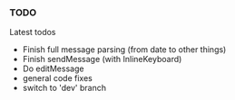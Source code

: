 ### TODO

Latest todos

 * Finish full message parsing (from date to other things)
 * Finish sendMessage (with InlineKeyboard)
 * Do editMessage
 * general code fixes
 * switch to 'dev' branch
